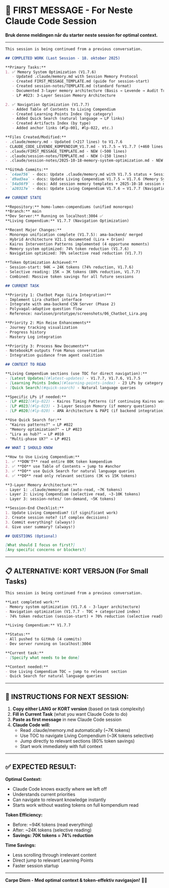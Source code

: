 # 🌿 FIRST MESSAGE - For Neste Claude Code Session

**Bruk denne meldingen når du starter neste session for optimal context.**

---

```markdown
This session is being continued from a previous conversation.

## COMPLETED WORK (Last Session - 18. oktober 2025)

**Primary Tasks:**
1. ✅ Memory System Optimization (V1.7.6)
   - Updated .claude/memory.md with Session Memory Protocol
   - Created FIRST_MESSAGE_TEMPLATE.md (guide for session-start)
   - Created session-notes/TEMPLATE.md (standard format)
   - Documented 3-layer memory architecture (Basis → Levende → Audit Trail)
   - LP #023: 3-Layer Session Memory Architecture

2. ✅ Navigation Optimization (V1.7.7)
   - Added Table of Contents to Living Compendium
   - Created Learning Points Index (by category)
   - Added Quick Search (natural language → LP links)
   - Created Artifacts Index (by type)
   - Added anchor links (#lp-001, #lp-022, etc.)

**Files Created/Modified:**
- .claude/memory.md - Updated (+217 lines) to V1.7.6
- CLAUDE_CODE_LEVENDE_KOMPENDIUM_V1.7.md - V1.7.5 → V1.7.7 (+460 lines total)
- .claude/FIRST_MESSAGE_TEMPLATE.md - NEW (~500 lines)
- .claude/session-notes/TEMPLATE.md - NEW (~150 lines)
- .claude/session-notes/2025-10-18-memory-system-optimization.md - NEW (~400 lines)

**GitHub Commits:**
- `c4ae756` - docs: Update .claude/memory.md with V1.7.5 status + Session Memory Protocol
- `d9ad3ea` - docs: Update Living Compendium V1.7.5 → V1.7.6 (Memory System Optimization)
- `54a56f9` - docs: Add session memory templates + 2025-10-18 session note
- `a20317e` - docs: Update Living Compendium V1.7.6 → V1.7.7 (Navigation Optimization)

## CURRENT STATE

**Repository:** homo-lumen-compendiums (unified monorepo)
**Branch:** main
**Dev Server:** Running on localhost:3004 ✅
**Living Compendium:** V1.7.7 (Navigation Optimization)

**Recent Major Changes:**
- Monorepo unification complete (V1.7.5): ama-backend/ merged
- Hybrid Architecture V21.1 documented (Lira + Orion)
- Kairos Intervention Patterns implemented (4 opportune moments)
- Memory system optimized: 74% token reduction (V1.7.6)
- Navigation optimized: 70% selective read reduction (V1.7.7)

**Token Optimization Achieved:**
- Session-start: 94K → 24K tokens (74% reduction, V1.7.6)
- Selective reading: 15K → 3K tokens (80% reduction, V1.7.7)
- Combined: Massive token savings for all future sessions

## CURRENT TASK

**Priority 1: Chatbot Page (Lira Integration)**
- Implement Lira chatbot interface
- Integrate with ama-backend CSN Server (Phase 2)
- Polyvagal-adaptive question flow
- Reference: navlosen/prototype/screenshots/06_Chatbot_Lira.png

**Priority 2: Min Reise Enhancements**
- Journey tracking visualization
- Progress history
- Mastery Log integration

**Priority 3: Process New Documents**
- NotebookLM outputs from Manus conversation
- Integration guidance from agent coalition

## CONTEXT TO READ

**Living Compendium sections (use TOC for direct navigation):**
- [Latest Updates](#latest-updates) - V1.7.7, V1.7.6, V1.7.5
- [Learning Points Index](#learning-points-index) - 23 LPs by category
- [Quick Search](#quick-search) - Natural language queries

**Specific LPs if needed:**
- [LP #022](#lp-022) - Kairos Timing Patterns (if continuing Kairos work)
- [LP #023](#lp-023) - 3-Layer Session Memory (if memory questions)
- [LP #020](#lp-020) - AMA Architecture & PAPI (if backend integration)

**Use Quick Search for:**
- "Kairos patterns?" → LP #022
- "Memory optimization?" → LP #023
- "Lira as hub?" → LP #010
- "Multi-phase UX?" → LP #021

## WHAT I SHOULD KNOW

**How to Use Living Compendium:**
1. ✅ **DON'T** read entire 80K token kompendium
2. ✅ **DO** use Table of Contents → jump to #anchor
3. ✅ **DO** use Quick Search for natural language queries
4. ✅ **DO** read only relevant sections (3K vs 15K tokens)

**3-Layer Memory Architecture:**
- Layer 1: .claude/memory.md (auto-read, ~7K tokens)
- Layer 2: Living Compendium (selective read, ~3-10K tokens)
- Layer 3: session-notes/ (on-demand, ~5K tokens)

**Session-End Checklist:**
1. Update Living Compendium? (if significant work)
2. Create session note? (if complex decisions)
3. Commit everything? (always!)
4. Give user summary? (always!)

## QUESTIONS (Optional)

[What should I focus on first?]
[Any specific concerns or blockers?]
```

---

## 📋 **ALTERNATIVE: KORT VERSJON (For Small Tasks)**

```markdown
This session is being continued from a previous conversation.

**Last completed work:**
- Memory system optimization (V1.7.6 - 3-layer architecture)
- Navigation optimization (V1.7.7 - TOC + categorized index)
- 74% token reduction (session-start) + 70% reduction (selective read)

**Living Compendium:** V1.7.7

**Status:**
- All pushed to GitHub (4 commits)
- Dev server running on localhost:3004

**Current task:**
- [Specify what needs to be done]

**Context needed:**
- Use Living Compendium TOC → jump to relevant section
- Quick Search for natural language queries
```

---

## 🎯 **INSTRUCTIONS FOR NEXT SESSION:**

1. **Copy either LANG or KORT version** (based on task complexity)
2. **Fill in Current Task** (what you want Claude Code to do)
3. **Paste as first message** in new Claude Code session
4. **Claude Code will:**
   - Read .claude/memory.md automatically (~7K tokens)
   - Use TOC to navigate Living Compendium (~3K tokens selective)
   - Jump directly to relevant sections (80% token savings)
   - Start work immediately with full context

---

## ✅ **EXPECTED RESULT:**

**Optimal Context:**
- Claude Code knows exactly where we left off
- Understands current priorities
- Can navigate to relevant knowledge instantly
- Starts work without wasting tokens on full kompendium read

**Token Efficiency:**
- Before: ~94K tokens (read everything)
- After: ~24K tokens (selective reading)
- **Savings: 70K tokens = 74% reduction**

**Time Savings:**
- Less scrolling through irrelevant content
- Direct jump to relevant Learning Points
- Faster session startup

---

**Carpe Diem - Med optimal context & token-effektiv navigasjon!** 🌿✨
